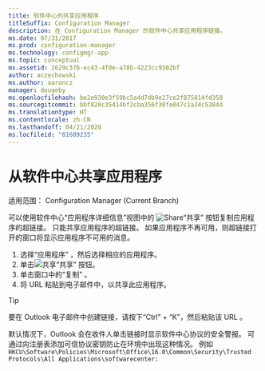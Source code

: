 ```yaml
---
title: 软件中心的共享应用程序
titleSuffix: Configuration Manager
description: 在 Configuration Manager 的软件中心共享应用程序链接。
ms.date: 07/31/2017
ms.prod: configuration-manager
ms.technology: configmgr-app
ms.topic: conceptual
ms.assetid: 2629c376-ec43-4f0e-a78b-4223cc9302bf
author: aczechowski
ms.author: aaroncz
manager: dougeby
ms.openlocfilehash: be2e930e3f59bc5a4d7db9e27ce2f875814fd358
ms.sourcegitcommit: bbf820c35414bf2cba356f30fe047c1a34c5384d
ms.translationtype: HT
ms.contentlocale: zh-CN
ms.lasthandoff: 04/21/2020
ms.locfileid: "81689235"
---
```

# <a name="share-an-application-from-software-center"></a>从软件中心共享应用程序

适用范围：  Configuration Manager (Current Branch) <!-- 1706 -->

可以使用软件中心“应用程序详细信息”视图中的 ![Share](media/share15.png)“共享”  按钮复制应用程序的超链接。 只能共享应用程序的超链接。 如果应用程序不再可用，则超链接打开的窗口将显示应用程序不可用的消息。

1. 选择“应用程序”  ，然后选择相应的应用程序。
2. 单击![共享](media/share15.png)“共享”  按钮。
3. 单击窗口中的“复制”  。
4. 将 URL 粘贴到电子邮件中，以共享此应用程序。  

> [!TIP]  
>  要在 Outlook 电子邮件中创建链接，请按下“Ctrl” + “K”，然后粘贴该 URL   。  
>  
> 默认情况下，Outlook 会在收件人单击链接时显示软件中心协议的安全警报。 可通过向注册表添加可信协议密钥防止在环境中出现这种情况。 例如 `HKCU\Software\Policies\Microsoft\Office\16.0\Common\Security\Trusted Protocols\All Applications\softwarecenter:`  
